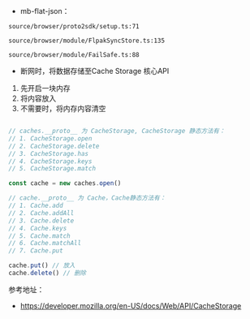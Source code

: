 - mb-flat-json：
```
source/browser/proto2sdk/setup.ts:71

source/browser/module/FlpakSyncStore.ts:135

source/browser/module/FailSafe.ts:88
```

- 断网时，将数据存储至Cache Storage 核心API
1. 先开启一块内存
2. 将内容放入
3. 不需要时，将内存内容清空

```js

// caches.__proto__ 为 CacheStorage, CacheStorage 静态方法有：
// 1. CacheStorage.open
// 2. CacheStorage.delete
// 3. CacheStorage.has
// 4. CacheStorage.keys
// 5. CacheStorage.match

const cache = new caches.open()

// cache.__proto__ 为 Cache，Cache静态方法有：
// 1. Cache.add
// 2. Cache.addAll
// 3. Cache.delete
// 4. Cache.keys
// 5. Cache.match
// 6. Cache.matchAll
// 7. Cache.put

cache.put() // 放入
cache.delete() // 删除
```


参考地址：
- https://developer.mozilla.org/en-US/docs/Web/API/CacheStorage